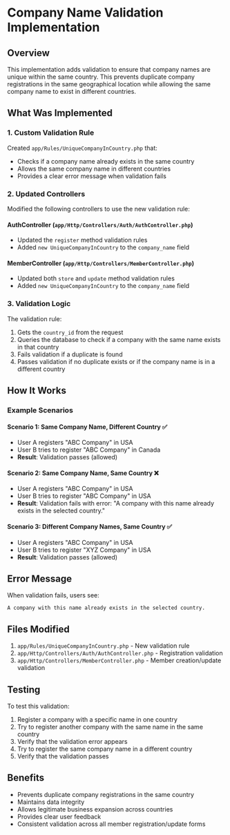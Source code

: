 # Company Name Validation Implementation

## Overview
This implementation adds validation to ensure that company names are unique within the same country. This prevents duplicate company registrations in the same geographical location while allowing the same company name to exist in different countries.

## What Was Implemented

### 1. Custom Validation Rule
Created `app/Rules/UniqueCompanyInCountry.php` that:
- Checks if a company name already exists in the same country
- Allows the same company name in different countries
- Provides a clear error message when validation fails

### 2. Updated Controllers
Modified the following controllers to use the new validation rule:

#### AuthController (`app/Http/Controllers/Auth/AuthController.php`)
- Updated the `register` method validation rules
- Added `new UniqueCompanyInCountry` to the `company_name` field

#### MemberController (`app/Http/Controllers/MemberController.php`)
- Updated both `store` and `update` method validation rules
- Added `new UniqueCompanyInCountry` to the `company_name` field

### 3. Validation Logic
The validation rule:
1. Gets the `country_id` from the request
2. Queries the database to check if a company with the same name exists in that country
3. Fails validation if a duplicate is found
4. Passes validation if no duplicate exists or if the company name is in a different country

## How It Works

### Example Scenarios

#### Scenario 1: Same Company Name, Different Country ✅
- User A registers "ABC Company" in USA
- User B tries to register "ABC Company" in Canada
- **Result**: Validation passes (allowed)

#### Scenario 2: Same Company Name, Same Country ❌
- User A registers "ABC Company" in USA
- User B tries to register "ABC Company" in USA
- **Result**: Validation fails with error: "A company with this name already exists in the selected country."

#### Scenario 3: Different Company Names, Same Country ✅
- User A registers "ABC Company" in USA
- User B tries to register "XYZ Company" in USA
- **Result**: Validation passes (allowed)

## Error Message
When validation fails, users see:
```
A company with this name already exists in the selected country.
```

## Files Modified
1. `app/Rules/UniqueCompanyInCountry.php` - New validation rule
2. `app/Http/Controllers/Auth/AuthController.php` - Registration validation
3. `app/Http/Controllers/MemberController.php` - Member creation/update validation

## Testing
To test this validation:
1. Register a company with a specific name in one country
2. Try to register another company with the same name in the same country
3. Verify that the validation error appears
4. Try to register the same company name in a different country
5. Verify that the validation passes

## Benefits
- Prevents duplicate company registrations in the same country
- Maintains data integrity
- Allows legitimate business expansion across countries
- Provides clear user feedback
- Consistent validation across all member registration/update forms
